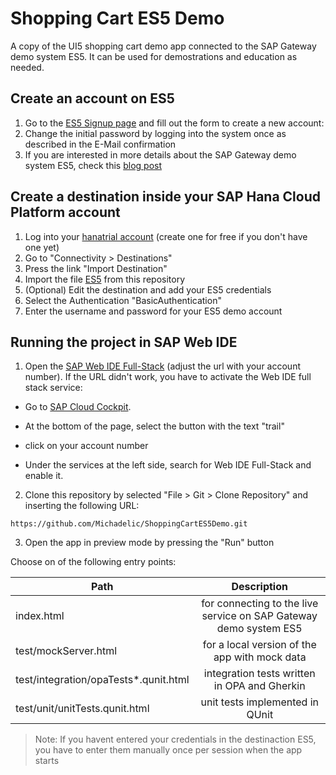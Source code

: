 # Shopping Cart ES5 Demo
A copy of the UI5 shopping cart demo app connected to the SAP Gateway demo system ES5.
It can be used for demostrations and education as needed.

## Create an account on ES5

1. Go to the [ES5 Signup page](https://gatewaytestdd27584c4.us2.hana.ondemand.com/SUPSignForms/) and fill out the form to create a new account:
2. Change the initial password by logging into the system once as described in the E-Mail confirmation
3. If you are interested in more details about the SAP Gateway demo system ES5, check this [blog post](https://blogs.sap.com/2017/12/05/new-sap-gateway-demo-system-available/)

## Create a destination inside your SAP Hana Cloud Platform account

1. Log into your [hanatrial account](https://account.hanatrial.ondemand.com/) (create one for free if you don't have one yet)
2. Go to "Connectivity > Destinations"
3. Press the link "Import Destination"
4. Import the file [ES5](./ES5) from this repository
5. (Optional) Edit the destination and add your ES5 credentials
  1. Select the Authentication "BasicAuthentication"
  2. Enter the username and password for your ES5 demo account

## Running the project in SAP Web IDE

1. Open the [SAP Web IDE Full-Stack](https://webidecp-<youraccountname>trial.dispatcher.hanatrial.ondemand.com/) (adjust the url with your account number). If the URL didn't work, you have to activate the Web IDE full stack service:

  * Go to [SAP Cloud Cockpit](https://account.hanatrial.ondemand.com/cockpit#/home/overview).

  * At the bottom of the page, select the button with the text "trail"

  * click on your account number

  * Under the services at the left side, search for Web IDE Full-Stack and enable it.

2. Clone this repository by selected "File > Git > Clone Repository" and inserting the following URL:
```
https://github.com/Michadelic/ShoppingCartES5Demo.git
```


3. Open the app in preview mode by pressing the "Run" button

Choose on of the following entry points:

| Path | Description |
| ------------- |:-------------:|
| index.html  | for connecting to the live service on SAP Gateway demo system ES5 |
| test/mockServer.html | for a local version of the app with mock data|
| test/integration/opaTests*.qunit.html | integration tests written in OPA and Gherkin |
| test/unit/unitTests.qunit.html | unit tests implemented in QUnit |

> Note: If you havent entered your credentials in the destinaction ES5, you have to enter them manually once per session when the app starts